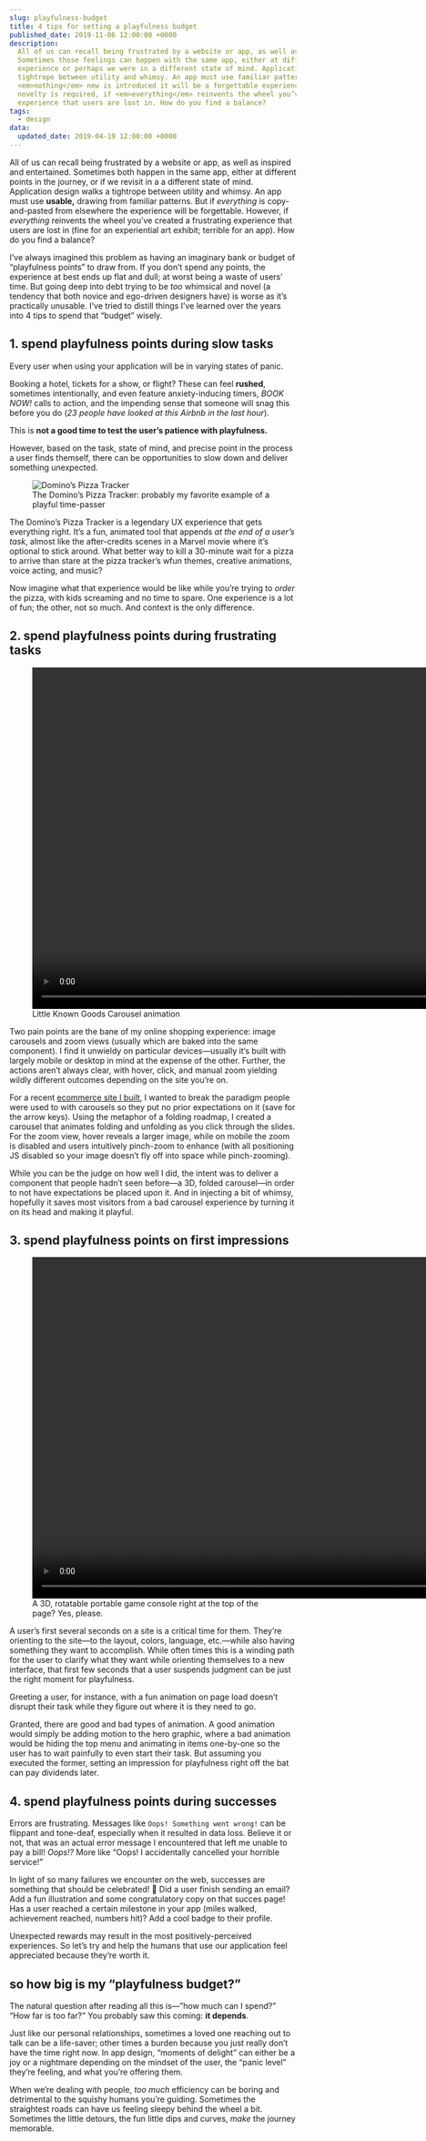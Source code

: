 ```yaml
---
slug: playfulness-budget
title: 4 tips for setting a playfulness budget
published_date: 2019-11-06 12:00:00 +0000
description:
  All of us can recall being frustrated by a website or app, as well as inspired and entertained.
  Sometimes those feelings can happen with the same app, either at different points in the
  experience or perhaps we were in a different state of mind. Application design always walks a
  tightrope between utility and whimsy. An app must use familiar patterns to be usable, but if
  <em>nothing</em> new is introduced it will be a forgettable experience. But while <em>some</em>
  novelty is required, if <em>everything</em> reinvents the wheel you’ve created a frustrating
  experience that users are lost in. How do you find a balance?
tags:
  - design
data:
  updated_date: 2019-04-19 12:00:00 +0000
---
```


All of us can recall being frustrated by a website or app, as well as inspired and entertained.
Sometimes both happen in the same app, either at different points in the journey, or if we revisit
in a a different state of mind. Application design walks a tightrope between utility and whimsy. An
app must use **usable,** drawing from familiar patterns. But if _everything_ is copy-and-pasted from
elsewhere the experience will be forgettable. However, if _everything_ reinvents the wheel you’ve
created a frustrating experience that users are lost in (fine for an experiential art exhibit;
terrible for an app). How do you find a balance?

I’ve always imagined this problem as having an imaginary bank or budget of “playfulness points” to
draw from. If you don’t spend any points, the experience at best ends up flat and dull; at worst
being a waste of users’ time. But going deep into debt trying to be _too_ whimsical and novel (a
tendency that both novice and ego-driven designers have) is worse as it’s practically unusable. I’ve
tried to distill things I’ve learned over the years into 4 tips to spend that “budget” wisely.

## 1. spend playfulness points during slow tasks

Every user when using your application will be in varying states of panic.

Booking a hotel, tickets for a show, or flight? These can feel **rushed**, sometimes intentionally,
and even feature anxiety-inducing timers, _BOOK NOW!_ calls to action, and the impending sense that
someone will snag this before you do (_23 people have looked at this Airbnb in the last hour_).

This is **not a good time to test the user’s patience with playfulness.**

However, based on the task, state of mind, and precise point in the process a user finds themself,
there can be opportunities to slow down and deliver something unexpected.

<figure>
  <img src="/blog/assets/images/playfulness-budget/pizza-tracker.jpg" alt="Domino’s Pizza Tracker" />
  <figcaption>The Domino’s Pizza Tracker: probably my favorite example of a playful time-passer</figcaption>
</figure>

The Domino’s Pizza Tracker is a legendary UX experience that gets everything right. It’s a fun,
animated tool that appends _at the end of a user’s task_, almost like the after-credits scenes in a
Marvel movie where it’s optional to stick around. What better way to kill a 30-minute wait for a
pizza to arrive than stare at the pizza tracker’s wfun themes, creative animations, voice acting,
and music?

Now imagine what that experience would be like while you’re trying to _order_ the pizza, with kids
screaming and no time to spare. One experience is a lot of fun; the other, not so much. And context
is the only difference.

## 2. spend playfulness points during frustrating tasks

<figure>
  <video autoplay="true" controls muted loop playsinline width="1376" height="600">
    <source src="/blog/assets/images/playfulness-budget/little-known-goods-carousel.mp4" type="video/mp4" />
  </video>
  <figcaption>Little Known Goods Carousel animation</figcaption>
</figure>

Two pain points are the bane of my online shopping experience: image carousels and zoom views
(usually which are baked into the same component). I find it unwieldy on particular devices—usually
it‘s built with largely mobile or desktop in mind at the expense of the other. Further, the actions
aren’t always clear, with hover, click, and manual zoom yielding wildly different outcomes depending
on the site you’re on.

For a recent [ecommerce site I built][lkg], I wanted to break the paradigm people were used to with
carousels so they put no prior expectations on it (save for the arrow keys). Using the metaphor of a
folding roadmap, I created a carousel that animates folding and unfolding as you click through the
slides. For the zoom view, hover reveals a larger image, while on mobile the zoom is disabled and
users intuitively pinch-zoom to enhance (with all positioning JS disabled so your image doesn’t fly
off into space while pinch-zooming).

While you can be the judge on how well I did, the intent was to deliver a component that people
hadn’t seen before—a 3D, folded carousel—in order to not have expectations be placed upon it. And in
injecting a bit of whimsy, hopefully it saves most visitors from a bad carousel experience by
turning it on its head and making it playful.

## 3. spend playfulness points on first impressions

<figure>
  <video autoplay="true" controls muted loop playsinline width="1375" height="600">
    <source src="/blog/assets/images/playfulness-budget/playdate.mp4" type="video/mp4" />
  </video>
  <figcaption>A 3D, rotatable portable game console right at the top of the page? Yes, please.</figcaption>
</figure>

A user’s first several seconds on a site is a critical time for them. They’re orienting to the
site—to the layout, colors, language, etc.—while also having something they want to accomplish.
While often times this is a winding path for the user to clarify what they want while orienting
themselves to a new interface, that first few seconds that a user suspends judgment can be just the
right moment for playfulness.

Greeting a user, for instance, with a fun animation on page load doesn’t disrupt their task while
they figure out where it is they need to go.

Granted, there are good and bad types of animation. A good animation would simply be adding motion
to the hero graphic, where a bad animation would be hiding the top menu and animating in items
one-by-one so the user has to wait painfully to even start their task. But assuming you executed the
former, setting an impression for playfulness right off the bat can pay dividends later.

## 4. spend playfulness points during successes

Errors are frustrating. Messages like `Oops! Something went wrong!` can be flippant and tone-deaf,
especially when it resulted in data loss. Believe it or not, that was an actual error message I
encountered that left me unable to pay a bill! _Oops!?_ More like “Oops! I accidentally cancelled
your horrible service!”

In light of so many failures we encounter on the web, successes are something that should be
celebrated! 🎉 Did a user finish sending an email? Add a fun illustration and some congratulatory
copy on that succes page! Has a user reached a certain milestone in your app (miles walked,
achievement reached, numbers hit)? Add a cool badge to their profile.

Unexpected rewards may result in the most positively-perceived experiences. So let’s try and help
the humans that use our application feel appreciated because they’re worth it.

## so how big is my “playfulness budget?”

The natural question after reading all this is—”how much can I spend?” “How far is too far?” You
probably saw this coming: **it depends**.

Just like our personal relationships, sometimes a loved one reaching out to talk can be a
life-saver; other times a burden because you just really don’t have the time right now. In app
design, “moments of delight” can either be a joy or a nightmare depending on the mindset of the
user, the “panic level” they’re feeling, and what you’re offering them.

When we’re dealing with people, _too much_ efficiency can be boring and detrimental to the squishy
humans you’re guiding. Sometimes the straightest roads can have us feeling sleepy behind the wheel a
bit. Sometimes the little detours, the fun little dips and curves, _make_ the journey memorable.

[lkg]: https://littleknowngoods.com
